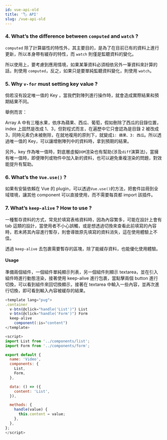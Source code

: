 ```yaml
---
id: vue-api-old
title: '🏷️ API'
slug: /vue-api-old
---
```


### 4. What’s the difference between `computed` and `watch` ?

`computed` 除了計算屬性的特性外，其主要目的，是為了在目前已有的資料上進行更新，所以本身帶有緩存的特性，而 `watch` 則僅是監聽資料的變化。

所以使用上，要考慮到應用情境，如果某筆資料必須相依另外一筆資料來計算的話，則使用 `computed`，反之，如果只是要單純監聽資料變化，則使用 `watch`。

### 5. Why `v-for` must setting key value ?

倘若沒有設定唯一值的 Key ，當我們對陣列進行操作時，就會造成實際結果和預期結果不同。

舉例而言：

Array A 中有三種水果，依序為蘋果、西瓜、葡萄，假如刪除了西瓜的目錄位置，index 上固然是改成 1、3，但對程式而言，在遍歷中它只會認為是目錄 2 被改成 3，同時元素仍未被刪除，在就地複用的原則下，就變成`1: 蘋果、3: 西瓜`。所以透過唯一值的 Key，可以讓增刪陣列中的資料時，拿到預期的結果。

另外，key 作為唯一值時，對底層虛擬`DOM`渲染也有幫助(涉及`diff`演算法)，當擁有唯一值時，即便陣列或物件中加入新的資料，也可以避免重複渲染的問題，對效能提升有幫助。

### 6. What’s the `Vue.use()` ?

如果有安裝依賴在 Vue 的 plugin，可以透過`Vue.use()`的方法，把套件註冊到全域環境，讓其他 component 可以直接使用，而不需要每頁都 import 該插件。

### 7. What’s `keep-alive` ? How to use ?

一種暫存資料的方式，常見於填寫表格資料時，因為內容繁多，可能在設計上會有 tab 這類的設計，當使用者不小心誤觸，或是想透過切換來查看此前填寫的內容時，若未將其內容進行暫存，則會導致原先填寫的資料消失，這在使用體驗上不佳。

透過 `keep-alive` 去包裹需要暫存的區塊，除了能緩存資料，也能優化使用體驗。

#### Usage

準備兩個組件，一個組件單純顯示列表，另一個組件則顯示 textarea，並在引入組件時進行動態渲染，接著使用 keep-alive 進行包裹，當點擊兩個 button 進行切換，可以看到組件來回切換顯示，接著在 textarea 中輸入一些內容，並再次進行切換，即可看到輸入內容被緩存的結果。

```js
<template lang="pug">
.container
  v-btn(@click="handle('List')") List
  v-btn(@click="handle('Form')") Form
  keep-alive
    component(:is="content")
</template>

<script>
import List from '../components/list';
import Form from '../components/form';

export default {
  name: 'Video',
  components: {
    List,
    Form,
  },

  data: () => ({
    content: 'List',
  }),

  methods: {
    handle(value) {
      this.content = value;
    },
  },
};
</script>
```
